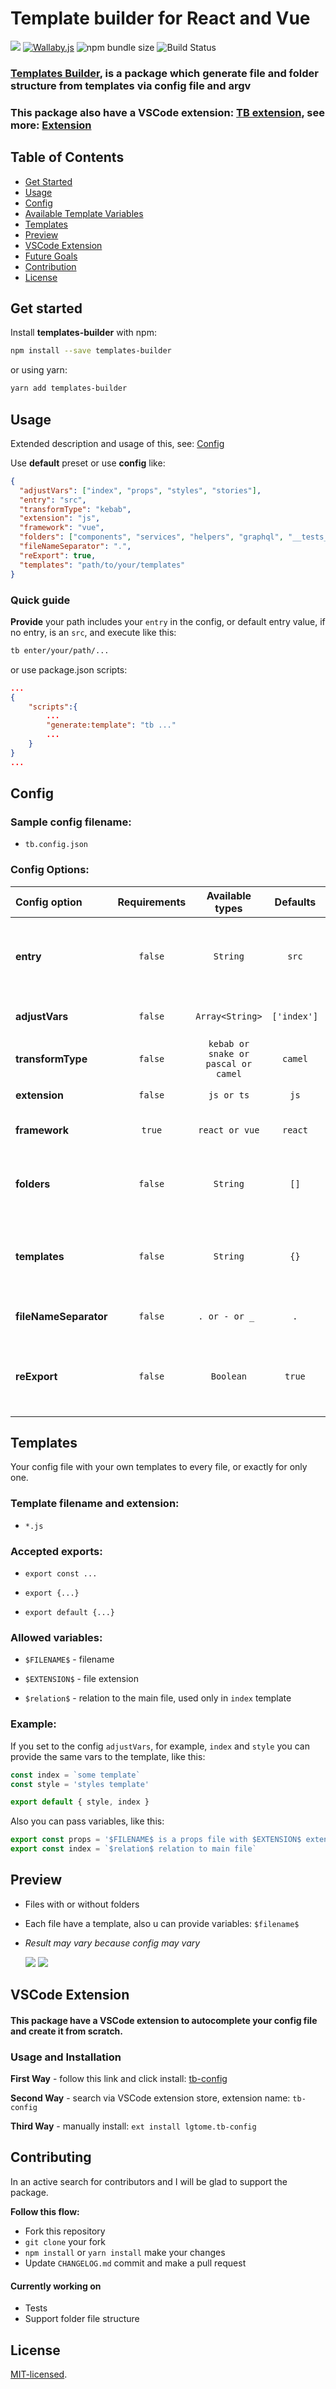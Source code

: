 # Template builder for React and Vue

<a href="https://codeclimate.com/github/lgtome/templates-builder/test_coverage"><img src="https://api.codeclimate.com/v1/badges/7a7ed6968bf515eb6e80/test_coverage" /></a>
[![Wallaby.js](https://img.shields.io/badge/wallaby.js-powered-blue.svg)](https://wallabyjs.com/oss/)
![npm bundle size](https://img.shields.io/github/repo-size/lgtome/templates-builder)
![Build Status](https://img.shields.io/github/workflow/status/lgtome/templates-builder/Main)

### [Templates Builder], is a package which generate file and folder structure from templates via config file and argv

### This package also have a VSCode extension: [TB extension](https://marketplace.visualstudio.com/items?itemName=lgtome.tb-config), see more: [Extension](#extension)

## Table of Contents

- [Get Started](#get-started)
- [Usage](#usage)
- [Config](#config)
- [Available Template Variables](#vars)
- [Templates](#templates)
- [Preview](#preview)
- [VSCode Extension](#extension)
- [Future Goals](#goals)
- [Contribution](#contribution)
- [License](#license)

## <a name="get-started"></a>Get started

Install **templates-builder** with npm:

```sh
npm install --save templates-builder
```

or using yarn:

```sh
yarn add templates-builder
```

## <a name="usage"></a>Usage

Extended description and usage of this, see: [Config](#config)

Use **default** preset or use **config** like:

```json
{
  "adjustVars": ["index", "props", "styles", "stories"],
  "entry": "src",
  "transformType": "kebab",
  "extension": "js",
  "framework": "vue",
  "folders": ["components", "services", "helpers", "graphql", "__tests__"],
  "fileNameSeparator": ".",
  "reExport": true,
  "templates": "path/to/your/templates"
}
```

### Quick guide

**Provide** your path includes your `entry` in the config, or default entry value, if no entry, is an `src`, and execute like this:

```sh
tb enter/your/path/...
```

or use package.json scripts:

```json
...
{
    "scripts":{
        ...
        "generate:template": "tb ..."
        ...
    }
}
...
```

## <a name="config"></a> Config

### Sample config filename:

- `tb.config.json`

### Config Options:

| Config option         | Requirements |           Available types           |  Defaults   |                                                               Meaning |
| :-------------------- | :----------: | :---------------------------------: | :---------: | --------------------------------------------------------------------: |
| **entry**             |   `false`    |              `String`               |    `src`    |                 Absolute directory from which the files are generated |
| **adjustVars**        |   `false`    |           `Array<String>`           | `['index']` |                                       Sub-files, like props or styles |
| **transformType**     |   `false`    | `kebab or snake or pascal or camel` |   `camel`   |                                              Names transform strategy |
| **extension**         |   `false`    |             `js or ts`              |    `js`     |                                                       Files extension |
| **framework**         |    `true`    |           `react or vue`            |   `react`   |                                            Framework based generation |
| **folders**           |   `false`    |              `String`               |    `[]`     |                     Additional folders, which will be on the endpoint |
| **templates**         |   `false`    |              `String`               |    `{}`     | Path to the templates files, json format, see [Templates](#templates) |
| **fileNameSeparator** |   `false`    |           `. or - or _ `            |     `.`     |                                           Filename separator strategy |
| **reExport**          |   `false`    |              `Boolean`              |   `true`    |                  Creates index file, which re-export fn from the main |

## <a name="templates"></a>Templates

Your config file with your own templates to every file, or exactly for only one.

### Template filename and extension:

- `*.js`

### Accepted exports:

- `export const ...`

- `export {...}`

- `export default {...}`

### Allowed variables:

- `$FILENAME$` - filename

- `$EXTENSION$` - file extension

- `$relation$` - relation to the main file, used only in `index` template

### Example:

If you set to the config `adjustVars`, for example, `index` and `style` you can provide the same vars to the template, like this:

```js
const index = `some template`
const style = 'styles template'

export default { style, index }
```

Also you can pass variables, like this:

```js
export const props = '$FILENAME$ is a props file with $EXTENSION$ extension'
export const index = `$relation$ relation to main file`
```

## <a name="preview"></a>Preview

- Files with or without folders
- Each file have a template, also u can provide variables: `$filename$`
- _Result may vary because config may vary_

  <img src="https://i.imgur.com/ZRfzCf0.png"></img>
  <img src="https://i.imgur.com/cyVRkps.png"></img>

## <a name="extension"></a>VSCode Extension

#### This package have a **VSCode** extension to autocomplete your config file and create it from scratch.

### Usage and Installation

**First Way** - follow this link and click install: [tb-config](https://marketplace.visualstudio.com/items?itemName=lgtome.tb-config)

**Second Way** - search via VSCode extension store, extension name: `tb-config`

**Third Way** - manually install: `ext install lgtome.tb-config`

## <a name="contribution"></a>Contributing

In an active search for contributors and I will be glad to support the package.

**Follow this flow:**

- Fork this repository
- `git clone` your fork
- `npm install` or `yarn install` make your changes
- Update `CHANGELOG.md` commit and make a pull request

#### Currently working on

- Tests
- Support folder file structure

## <a name="license"></a>License

[MIT-licensed](./LICENSE).

[web workers]: https://developer.mozilla.org/en-US/docs/Web/API/Web_Workers_API/Using_web_workers
[templates builder]: https://www.npmjs.com/package/templates-builder
